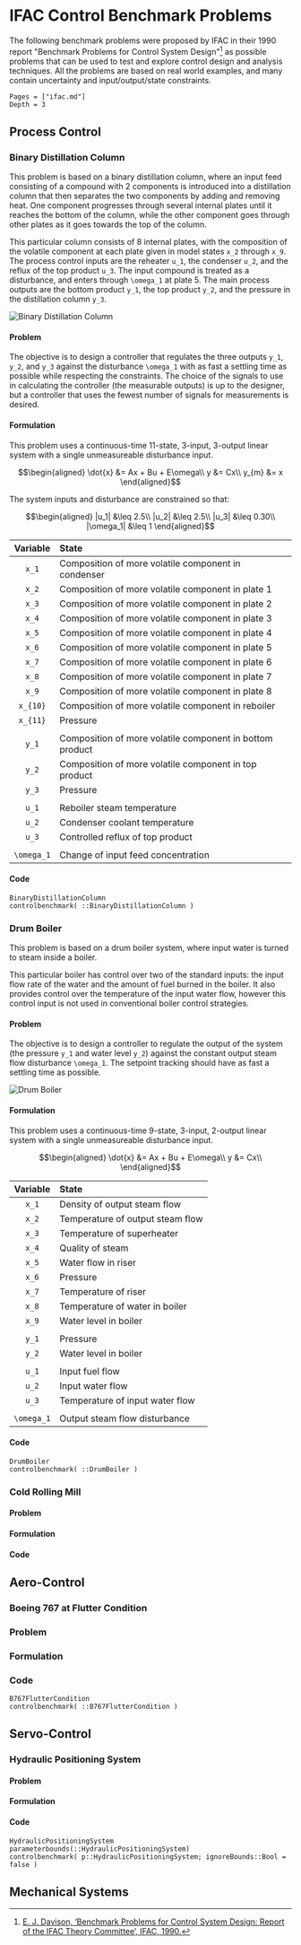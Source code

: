 # IFAC Control Benchmark Problems

The following benchmark problems were proposed by IFAC in their 1990 report "Benchmark Problems for Control System Design"[^1]
as possible problems that can be used to test and explore control design and analysis techniques.
All the problems are based on real world examples, and many contain uncertainty and input/output/state constraints.

[^1]: [E. J. Davison, ‘Benchmark Problems for Control System Design: Report of the IFAC Theory Committee’, IFAC, 1990.](https://taskforce.ifac-control.org/industry-committee/reference-materials/benchmark-problems-for-control-system-design/view)


```@contents
Pages = ["ifac.md"]
Depth = 3
```


## Process Control

### Binary Distillation Column

This problem is based on a binary distillation column, where an input feed consisting of a compound with 2 components
is introduced into a distillation column that then separates the two components by adding and removing heat.
One component progresses through several internal plates until it reaches the bottom of the column, while the other component
goes through other plates as it goes towards the top of the column.

This particular column consists of 8 internal plates, with the composition of the volatile component at each plate given in model states ``x_2`` through ``x_9``.
The process control inputs are the reheater ``u_1``, the condenser ``u_2``, and the reflux of the top product ``u_3``.
The input compound is treated as a disturbance, and enters through ``\omega_1`` at plate 5.
The main process outputs are the bottom product ``y_1``, the top product ``y_2``, and the pressure in the distillation column ``y_3``.

![Binary Distillation Column](assets/ifac-9001-BinaryDistillationColumn.png)


#### Problem

The objective is to design a controller that regulates the three outputs ``y_1``, ``y_2``, and ``y_3`` against the disturbance ``\omega_1`` with as fast a settling time as possible while respecting the constraints.
The choice of the signals to use in calculating the controller (the measurable outputs) is up to the designer, but a controller that uses the fewest number of signals for measurements is desired.


#### Formulation

This problem uses a continuous-time 11-state, 3-input, 3-output linear system with a single unmeasureable disturbance input.

```math
\begin{aligned}
\dot{x} &= Ax + Bu + E\omega\\
y &= Cx\\
y_{m} &= x
\end{aligned}
```

The system inputs and disturbance are constrained so that:

```math
\begin{aligned}
|u_1| &\leq 2.5\\
|u_2| &\leq 2.5\\
|u_3| &\leq 0.30\\
|\omega_1| &\leq 1
\end{aligned}
```

| Variable     |       State                                              |
|:------------:|:---------------------------------------------------------|
| ``x_1``      | Composition of more volatile component in condenser      |
| ``x_2``      | Composition of more volatile component in plate 1        |
| ``x_3``      | Composition of more volatile component in plate 2        |
| ``x_4``      | Composition of more volatile component in plate 3        |
| ``x_5``      | Composition of more volatile component in plate 4        |
| ``x_6``      | Composition of more volatile component in plate 5        |
| ``x_7``      | Composition of more volatile component in plate 6        |
| ``x_8``      | Composition of more volatile component in plate 7        |
| ``x_9``      | Composition of more volatile component in plate 8        |
| ``x_{10}``   | Composition of more volatile component in reboiler       |
| ``x_{11}``   | Pressure                                                 |
|              |                                                          |
| ``y_1``      | Composition of more volatile component in bottom product |
| ``y_2``      | Composition of more volatile component in top product    |
| ``y_3``      | Pressure                                                 |
|              |                                                          |
| ``u_1``      | Reboiler steam temperature                               |
| ``u_2``      | Condenser coolant temperature                            |
| ``u_3``      | Controlled reflux of top product                         |
|              |                                                          |
| ``\omega_1`` | Change of input feed concentration                       |

#### Code

```@docs
BinaryDistillationColumn
controlbenchmark( ::BinaryDistillationColumn )
```


### Drum Boiler

This problem is based on a drum boiler system, where input water is turned to steam inside a boiler.

This particular boiler has control over two of the standard inputs: the input flow rate of the water and the amount of fuel burned in the boiler.
It also provides control over the temperature of the input water flow, however this control input is not used in conventional boiler control strategies.


#### Problem

The objective is to design a controller to regulate the output of the system (the pressure ``y_1`` and water level ``y_2``) against the constant output steam flow disturbance ``\omega_1``.
The setpoint tracking should have as fast a settling time as possible.

![Drum Boiler](assets/ifac-9002-DrumBoiler.png)

#### Formulation

This problem uses a continuous-time 9-state, 3-input, 2-output linear system with a single unmeasureable disturbance input.

```math
\begin{aligned}
\dot{x} &= Ax + Bu + E\omega\\
y &= Cx\\
\end{aligned}
```

| Variable     |       State                      |
|:------------:|:---------------------------------|
| ``x_1``      | Density of output steam flow     |
| ``x_2``      | Temperature of output steam flow |
| ``x_3``      | Temperature of superheater       |
| ``x_4``      | Quality of steam                 |
| ``x_5``      | Water flow in riser              |
| ``x_6``      | Pressure                         |
| ``x_7``      | Temperature of riser             |
| ``x_8``      | Temperature of water in boiler   |
| ``x_9``      | Water level in boiler            |
|              |                                  |
| ``y_1``      | Pressure                         |
| ``y_2``      | Water level in boiler            |
|              |                                  |
| ``u_1``      | Input fuel flow                  |
| ``u_2``      | Input water flow                 |
| ``u_3``      | Temperature of input water flow  |
|              |                                  |
| ``\omega_1`` | Output steam flow disturbance    |

#### Code

```@docs
DrumBoiler
controlbenchmark( ::DrumBoiler )
```


### Cold Rolling Mill


#### Problem


#### Formulation


#### Code


## Aero-Control

### Boeing 767 at Flutter Condition

### Problem

### Formulation

### Code

```@docs
B767FlutterCondition
controlbenchmark( ::B767FlutterCondition )
```


## Servo-Control


### Hydraulic Positioning System


#### Problem


#### Formulation


#### Code

```@docs
HydraulicPositioningSystem
parameterbounds(::HydraulicPositioningSystem)
controlbenchmark( p::HydraulicPositioningSystem; ignoreBounds::Bool = false )
```


## Mechanical Systems
